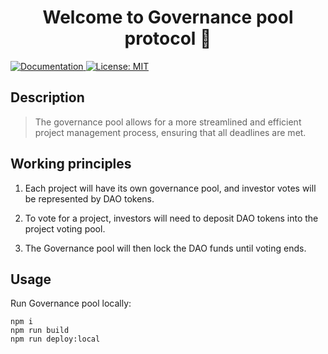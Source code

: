 <h1 align="center">Welcome to Governance pool protocol 👋</h1>
<p>
  <a href="https://docs.dpatron.com" target="_blank">
    <img alt="Documentation" src="https://img.shields.io/badge/documentation-yes-brightgreen.svg" />
  </a>
  <a href="#" target="_blank">
    <img alt="License: MIT" src="https://img.shields.io/badge/License-MIT-yellow.svg" />
  </a>
</p>

## Description

> The governance pool allows for a more streamlined and efficient project management process, ensuring that all deadlines are met.

## Working principles
1. Each project will have its own governance pool, and investor votes will be represented by DAO tokens. 

2. To vote for a project, investors will need to deposit DAO tokens into the project voting pool.
3. The Governance pool will then lock the DAO funds until voting ends. 


## Usage

Run Governance pool locally:

```
npm i
npm run build
npm run deploy:local
```



